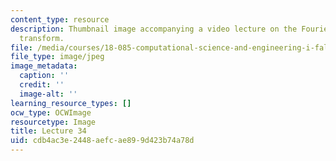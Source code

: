 ```yaml
---
content_type: resource
description: Thumbnail image accompanying a video lecture on the Fourier integral
  transform.
file: /media/courses/18-085-computational-science-and-engineering-i-fall-2008/cdb4ac3e2448aefcae899d423b74a78d_34.jpg
file_type: image/jpeg
image_metadata:
  caption: ''
  credit: ''
  image-alt: ''
learning_resource_types: []
ocw_type: OCWImage
resourcetype: Image
title: Lecture 34
uid: cdb4ac3e-2448-aefc-ae89-9d423b74a78d
---
```

